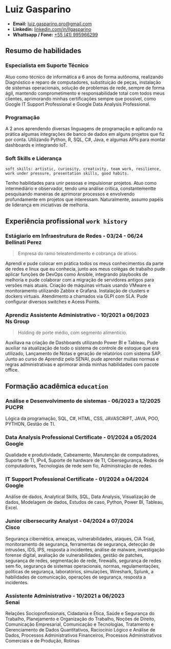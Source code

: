 

# Luiz Gasparino

* **Email:** [luiz.gasparino.pro@gmail.com](mailto:luiz.gasparino.pro@gmail.com)
* **Linkedin:** [linkedin.com/in/llgasparino](https://linkedin.com/in/llgasparino)
* **Whattsapp / Fone:** [+55 (41) 995966299](https://wa.me/+5541995966299)

## Resumo de habilidades

### Especialista em Suporte Técnico

Atuo como técnico de informática a 6 anos de forma autônoma, realizando Diagnóstico e reparo de computadores, substituição de peças, instalação de sistemas operacionais, solução de problemas de rede, sempre de forma ágil, mantendo comprometimento e responsabilidade total com todos meus clientes, aprimorando minhas certificações sempre que possível, como Google IT Support Professional  e Google Data Analysis Professional. 

### Programação 

A 2 anos aprendendo diversas linguagens de programação e aplicando na prática algumas integrações de banco de dados em alguns projetos que fiz por conta. Utilizando Python, R, SQL, C#, Java, e algumas APIs para montar dashboards e integrando IoT.
<!--

### Hobbies

Gosto muito de ler e estudar, amo ver filmes clássicos e sempre que posso eu vejo. Gosto muito de me organizar e listar praticamente tudo na minha vida. Gosto muito de livros de administração e de mindset.
-->

### Soft Skills e Liderança

`soft skills: artistic, curiosity, creativity, team work, resilience, work under pressure, presentation skills, good habits.`

Tenho habilidades para unir pessoas e impulsionar projetos. Atuo como intermediário e observador, tendo uma análise crítica, constantementte pesquisando maneiras de aprimorar processos e envolvendo profundamente em projetos que interessam. Naturalmente, assumo papéis de liderança em iniciativas de melhoria.

## Experiência profissional `work history`

### Estágiario em Infraestrutura de Redes - 03/24 - 06/24 <br>Bellinati Perez

> Empresa do ramo teleatendimento e cobrança de ativos.

Aprendi e pude colocar em prática todos os meus conhecimentos da parte de redes e linux que eu conhecia, junto aos meus colégas de trabalho pude aplicar funções de DevOps como Ansible, integrando playbooks de melhoria e pude colaborar com a migração de servidores antigos para versões mais atuais. Criação de máquinas virtuais usando VMware e monitoramento utilizando Zabbix e Grafana. Instalação de clusters e dockers virtuais. Atendimento a chamados via GLPI com SLA. Pude configurar diversos switches e Acess Points.

### Aprendiz Assistente Administrativo - 10/2021 a 06/2023 <br>Ns Group

> Holding de porte médio, com segmento alimentício.

Auxiliava na criação de Dashboards utilizando Power BI e Tableau, Pude auxiliar na atualização de todo o sistema de controle de estoque que era utilizado, Lançamento de Notas e geração de relatórios com sistema SAP.
Junto ao curso de Aprendiz pelo SENAI, pude aprender muitas normas e regras administrativas e aprimorar ainda minhas habilidades com pacote office.

## Formação acadêmica `education`

### Análise e Desenvolvimento de sistemas - 06/2023 a 12/2025<br>PUCPR

Lógica da programação, SQL, C#, HTML, CSS, JAVASCRIPT, JAVA, POO, PYTHON, Gestão de TI.

### Data Analysis Professional Certificate - 01/2024 a 05/2024<br>Google

Qualidade e produtividade, Cabeamento, Manutenção de computadores, Suporte de TI, IPv4, Suporte de hardware de TI, Cibersegurança, Redes de computadores, Tecnologias de rede sem fio, Administração de redes.

### IT Support Professional Certificate - 01/2024 a 04/2024<br>Google

Análise de dados, Analytical Skills, SQL, Data Analysis, Visualização de dados, Modelagem de dados, Estudos de caso, Python, Power BI, Tableau, Excel.

### Junior cibersecurity Analyst - 04/2024 a 07/2024<br>Cisco

Segurança cibernética, ameaças, vulnerabilidades, ataques, CIA Triad, monitoramento de segurança, ferramentas de segurança, detecção de intrusões, IDS, IPS, resposta a incidentes, análise de malware, investigação forense digital, avaliação de vulnerabilidades, gestão de patches, segurança de redes, segmentação de rede, firewalls, segurança de redes sem fio, segurança de sistemas operacionais, normas, regulamentações, políticas de segurança, laboratórios, simulações, Wireshark, Splunk, a habilidades de comunicação, operações de segurança, resposta a incidentes.

### Assistente Administrativo - 10/2021 a 06/2023<br>Senai

Relações Socioprofissionais, Cidadania e Ética, Saúde e Segurança do Trabalho, Planejamento e Organização do Trabalho, Noções de Direito, Comunicação Empresarial, Comunicação e Tecnologias, Tratamento e Gerenciamento de Dados Quantitativos, Raciocínio Lógico e Análise de Dados, Processos Administrativos Financeiros, Processos Administrativos Comerciais e de Produção, Rotinas 



